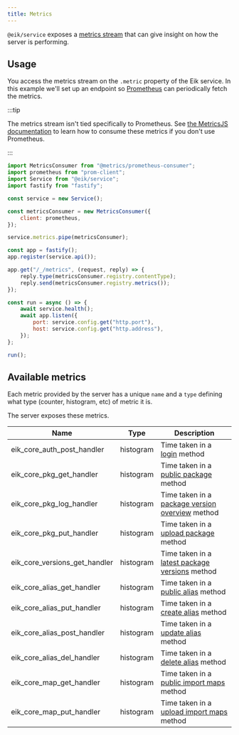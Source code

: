 ```yaml
---
title: Metrics
---
```


`@eik/service` exposes a [metrics stream](https://metrics-js.github.io/) that can give insight on how the server is performing.

## Usage

You access the metrics stream on the `.metric` property of the Eik service. In this example we'll set up an endpoint so [Prometheus](https://prometheus.io/) can periodically fetch the metrics.

:::tip

The metrics stream isn't tied specifically to Prometheus.
See [the MetricsJS documentation](https://metrics-js.github.io/introduction/getting-started/#create-a-consumer) to learn how to consume these metrics if you don't use Prometheus.

:::

```js
import MetricsConsumer from "@metrics/prometheus-consumer";
import prometheus from "prom-client";
import Service from "@eik/service";
import fastify from "fastify";

const service = new Service();

const metricsConsumer = new MetricsConsumer({
	client: prometheus,
});

service.metrics.pipe(metricsConsumer);

const app = fastify();
app.register(service.api());

app.get("/_/metrics", (request, reply) => {
	reply.type(metricsConsumer.registry.contentType);
	reply.send(metricsConsumer.registry.metrics());
});

const run = async () => {
	await service.health();
	await app.listen({
		port: service.config.get("http.port"),
		host: service.config.get("http.address"),
	});
};

run();
```

## Available metrics

Each metric provided by the server has a unique `name` and a `type` defining what type (counter, histogram, etc) of
metric it is.

The server exposes these metrics.

| Name                          | Type      | Description                                                                             |
| ----------------------------- | --------- | --------------------------------------------------------------------------------------- |
| eik_core_auth_post_handler    | histogram | Time taken in a [login](http-api.md#login) method                                       |
| eik_core_pkg_get_handler      | histogram | Time taken in a [public package](http-api.md#public-package-url) method                 |
| eik_core_pkg_log_handler      | histogram | Time taken in a [package version overview](http-api.md#package-version-overview) method |
| eik_core_pkg_put_handler      | histogram | Time taken in a [upload package](http-api.md#upload-a-package) method                   |
| eik_core_versions_get_handler | histogram | Time taken in a [latest package versions](http-api.md#latest-package-versions) method   |
| eik_core_alias_get_handler    | histogram | Time taken in a [public alias](http-api.md#public-alias-url) method                     |
| eik_core_alias_put_handler    | histogram | Time taken in a [create alias](http-api.md#create-alias) method                         |
| eik_core_alias_post_handler   | histogram | Time taken in a [update alias](http-api.md#update-alias) method                         |
| eik_core_alias_del_handler    | histogram | Time taken in a [delete alias](http-api.md#delete-alias) method                         |
| eik_core_map_get_handler      | histogram | Time taken in a [public import maps](http-api.md#public-import-maps-url) method         |
| eik_core_map_put_handler      | histogram | Time taken in a [upload import maps](http-api.md#upload-an-import-map) method           |
